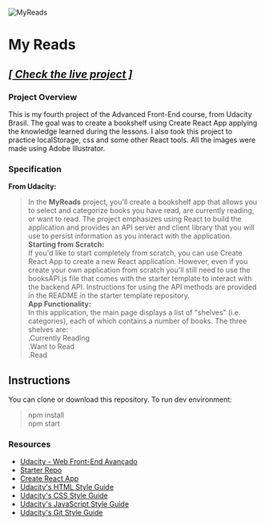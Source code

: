 ![MyReads](https://raw.githubusercontent.com/dekisr/Udacity-FrontEnd-P04-MyReads/master/myReads.jpg)

# My Reads

## [**_[ Check the live project ]_**](https://dekisr.github.io/Udacity-FrontEnd-P04-MyReads/)

### Project Overview
This is my fourth project of the Advanced Front-End course, from Udacity Brasil. The goal was to create a bookshelf using Create React App applying the knowledge learned during the lessons. I also took this project to practice localStorage, css and some other React tools. All the images were made using Adobe Illustrator.

### Specification
**From Udacity:**
> In the **MyReads** project, you'll create a bookshelf app that allows you to select and categorize books you have read, are currently reading, or want to read. The project emphasizes using React to build the application and provides an API server and client library that you will use to persist information as you interact with the application.  
> **Starting from Scratch:**  
If you'd like to start completely from scratch, you can use Create React App to create a new React application. However, even if you create your own application from scratch you'll still need to use the booksAPI.js file that comes with the starter template to interact with the backend API. Instructions for using the API methods are provided in the README in the starter template repository.  
> **App Functionality:**  
In this application, the main page displays a list of "shelves" (i.e. categories), each of which contains a number of books. The three shelves are:  
.Currently Reading  
.Want to Read  
.Read  

## Instructions
You can clone or download this repository.
To run dev environment:
> npm install  
> npm start

### Resources
* [Udacity - Web Front-End Avançado](https://br.udacity.com/course/front-end-web-developer-nanodegree--nd001-br-advanced)
* [Starter Repo](https://github.com/udacity/reactnd-project-myreads-starter)
* [Create React App](https://github.com/facebook/create-react-app)
* [Udacity's HTML Style Guide](http://udacity.github.io/frontend-nanodegree-styleguide/index.html)
* [Udacity's CSS Style Guide](http://udacity.github.io/frontend-nanodegree-styleguide/css.html)
* [Udacity's JavaScript Style Guide](http://udacity.github.io/frontend-nanodegree-styleguide/javascript.html)
* [Udacity's Git Style Guide](https://udacity.github.io/git-styleguide/)